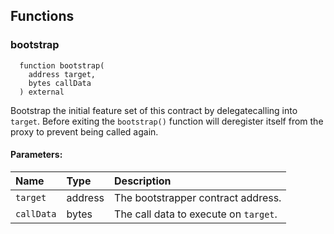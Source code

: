 


## Functions
### bootstrap
```solidity
  function bootstrap(
    address target,
    bytes callData
  ) external
```
Bootstrap the initial feature set of this contract by delegatecalling
        into `target`. Before exiting the `bootstrap()` function will
        deregister itself from the proxy to prevent being called again.


#### Parameters:
| Name | Type | Description                                                          |
| :--- | :--- | :------------------------------------------------------------------- |
|`target` | address | The bootstrapper contract address.
|`callData` | bytes | The call data to execute on `target`.

